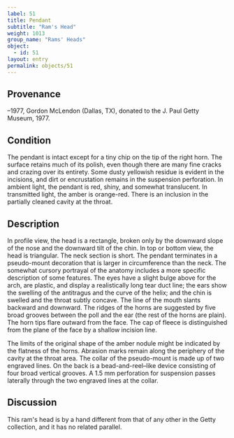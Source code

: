 ```yaml
---
label: 51
title: Pendant
subtitle: "Ram's Head"
weight: 1013
group_name: "Rams' Heads"
object:
  - id: 51
layout: entry
permalink: objects/51
---
```


## Provenance

–1977, Gordon McLendon (Dallas, TX), donated to the J. Paul Getty Museum, 1977.

## Condition

The pendant is intact except for a tiny chip on the tip of the right horn. The surface retains much of its polish, even though there are many fine cracks and crazing over its entirety. Some dusty yellowish residue is evident in the incisions, and dirt or encrustation remains in the suspension perforation. In ambient light, the pendant is red, shiny, and somewhat translucent. In transmitted light, the amber is orange-red. There is an inclusion in the partially cleaned cavity at the throat.

## Description

In profile view, the head is a rectangle, broken only by the downward slope of the nose and the downward tilt of the chin. In top or bottom view, the head is triangular. The neck section is short. The pendant terminates in a pseudo-mount decoration that is larger in circumference than the neck. The somewhat cursory portrayal of the anatomy includes a more specific description of some features. The eyes have a slight bulge above for the arch, are plastic, and display a realistically long tear duct line; the ears show the swelling of the antitragus and the curve of the helix; and the chin is swelled and the throat subtly concave. The line of the mouth slants backward and downward. The ridges of the horns are suggested by five broad grooves between the poll and the ear (the rest of the horns are plain). The horn tips flare outward from the face. The cap of fleece is distinguished from the plane of the face by a shallow incision line.

The limits of the original shape of the amber nodule might be indicated by the flatness of the horns. Abrasion marks remain along the periphery of the cavity at the throat area. The collar of the pseudo-mount is made up of two engraved lines. On the back is a bead-and-reel–like device consisting of four broad vertical grooves. A 1.5 mm perforation for suspension passes laterally through the two engraved lines at the collar.

## Discussion

This ram's head is by a hand different from that of any other in the Getty collection, and it has no related parallel.
